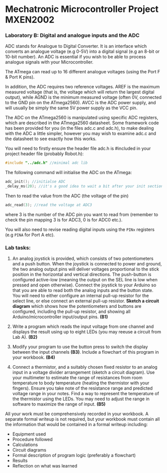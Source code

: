 # Mechatronic Microcontroller Project MXEN2002

### Laboratory B:  Digital and analogue inputs and the ADC

ADC stands for Analogue to Digital Converter.  It is an interface which converts an analogue voltage (e.g 0-5V) into a digital signal (e.g an 8-bit or 10-bit number).  An ADC is essential if you wish to be able to process analogue signals with your Microcontroller.

The ATmega can read up to 16 different analogue voltages (using the Port F & Port K pins).

In addition, the ADC requires two reference voltages.  AREF is the maximum measured voltage (that is, the voltage which will return the largest digital output), while AGND is the minimum measured voltage (often 0V, connected to the GND pin on the ATmega2560).  AVCC is the ADC power supply, and will usually be simply the same 5V power supply as the VCC pin.

The ADC on the ATmega2560 is manipulated using specific ADC registers, which are described in the ATmega2560 datasheet. 
Some framework code has been provided for you (in the files adc.c and adc.h), to make dealing with the ADC a little simpler, however you may wish to examine adc.c and the datasheet to see exactly how this works.

You will need to firstly ensure the header file adc.h is #included in your project header file (probably Robot.h):

```c
#include "../adc.h" //minimal adc lib
```

The following command will initialise the ADC on the ATmega:
```c
adc_init(); //initialse ADC
_delay_ms(20); //it's a good idea to wait a bit after your init section
```

Then to read the value from the ADC (the voltage of the pin)
```c
adc_read(3); //read the voltage at ADC3
```
where 3 is the number of the ADC pin you want to read from (remember to check the pin mapping 3 is for ADC3, 0 is for ADC0 etc.).

You will also need to revise reading digital inputs using the ```PINx``` registers (e.g ```PINA``` for Port A etc). 

### Lab tasks:

1. An analog joystick is provided, which consists of two potentiometers and a push button. When the joystick is connected to power and ground, the two analog output pins will deliver voltages proportional to the stick position in the horizontal and vertical directions. The push-button is configured active-low (meaning the output  on the SEL line is low when pressed and open otherwise). Connect the joystick to your Arduino so that you are able to read both the analog inputs and the button state. You will need to either configure an internal pull-up resistor for the select line, or else connect an external pull-up resistor. **Sketch a circuit diagram** which shows how the potentiometers and buttons are configured, including the pull-up resistor, and showing all Arduino/microcontroller input/output pins. **(B1)**

2. Write a program which reads the input voltage from one channel and displays the result using up to eight LEDs (you may reeuse a circuit from Lab A).  **(B2)**

3. Modify your program to use the button press to switch the display between the input channels **(B3)**.  Include a flowchart of this program in your workbook.  **(B4)**

4. Connect a thermistor, and a suitably chosen fixed resistor to an analog input in a voltage divider arrangement (sketch a circuit diagram).  Use your multimeter to estimate the range of resistances from room temperature to body temperature (heating the thermistor with your  fingers). Ensure you take note of the resistance range and predicted voltage range in your notes.  Find a way to represent the temperature of the thermistor using the LEDs.  You may need to adjust the range in software to maximize the range of input.  **(B5)**

All your work must be comprehensively recorded in your workbook.  A separate formal writeup is not required, but your workbook must contain all the information that would be contained in a formal writeup including:

- Equipment used
- Procedure followed
- Calculations
- Circuit diagrams
- Formal description of program logic (preferably a flowchart)
- Results
- Reflection on what was learned

